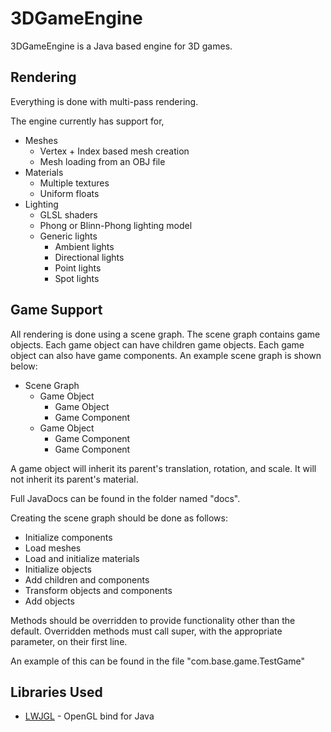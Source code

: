 3DGameEngine
============

3DGameEngine is a Java based engine for 3D games.

Rendering
---------
Everything is done with multi-pass rendering.

The engine currently has support for,

- Meshes
    - Vertex + Index based mesh creation
    - Mesh loading from an OBJ file
- Materials
    - Multiple textures
    - Uniform floats
- Lighting
    - GLSL shaders
    - Phong or Blinn-Phong lighting model
    - Generic lights
        - Ambient lights
        - Directional lights
        - Point lights
        - Spot lights

Game Support
-----------
All rendering is done using a scene graph. The scene graph contains game objects. Each game object can have children game objects. Each game object can also have game components. An example scene graph is shown below:

- Scene Graph
    - Game Object
        - Game Object
        - Game Component
    - Game Object
        - Game Component
        - Game Component

A game object will inherit its parent's translation, rotation, and scale. It will not inherit its parent's material.

Full JavaDocs can be found in the folder named "docs".

Creating the scene graph should be done as follows:

- Initialize components
- Load meshes
- Load and initialize materials
- Initialize objects
- Add children and components
- Transform objects and components
- Add objects

Methods should be overridden to provide functionality other than the default. Overridden methods must call super, with the appropriate parameter, on their first line.

An example of this can be found in the file "com.base.game.TestGame"

Libraries Used
-----------
* [LWJGL] - OpenGL bind for Java 

[LWJGL]:http://lwjgl.org/